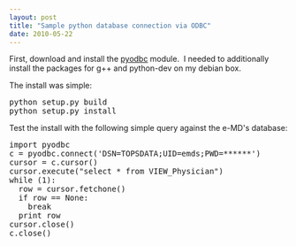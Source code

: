 ```yaml
---
layout: post
title: "Sample python database connection via ODBC"
date: 2010-05-22
---
```


First, download and install the <a href="http://code.google.com/p/pyodbc/">pyodbc</a> module.  I needed to additionally install the packages for g++ and python-dev on my debian box.

The install was simple:
<pre>
python setup.py build
python setup.py install
</pre>
Test the install with the following simple query against the e-MD's database:
<pre>
import pyodbc
c = pyodbc.connect('DSN=TOPSDATA;UID=emds;PWD=******')
cursor = c.cursor()
cursor.execute("select * from VIEW_Physician")
while (1):
  row = cursor.fetchone()
  if row == None:
    break
  print row
cursor.close()
c.close()
</pre>